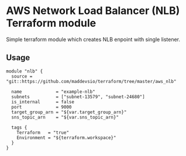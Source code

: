 AWS Network Load Balancer (NLB) Terraform module
================================================

Simple terraform module which creates NLB enpoint with single listener.

Usage
-----

```hcl
module "nlb" {
  source = "git::https://github.com/maddevsio/terraform/tree/master/aws_nlb"

  name             = "example-nlb"
  subnets          = ["subnet-13579", "subnet-24680"]
  is_internal      = false
  port             = 9000
  target_group_arn = "${var.target_group_arn}"
  sns_topic_arn    = "${var.sns_topic_arn}"

  tags {
    Terraform   = "true"
    Environment = "${terraform.workspace}"
  }
}
```
